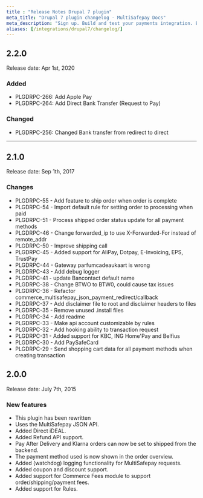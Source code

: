 ```yaml
---
title : "Release Notes Drupal 7 plugin"
meta_title: "Drupal 7 plugin changelog - MultiSafepay Docs"
meta_description: "Sign up. Build and test your payments integration. Explore our products and services. Use our API Reference, SDKs, and wrappers. Get support."
aliases: [/integrations/drupal7/changelog/]
---
```


## 2.2.0
Release date: Apr 1st, 2020

### Added
+ PLGDRPC-266: Add Apple Pay
+ PLGDRPC-264: Add Direct Bank Transfer (Request to Pay)

### Changed
+ PLGDRPC-256: Changed Bank transfer from redirect to direct

***

## 2.1.0
Release date: Sep 1th, 2017
### Changes
+ PLGDRPC-55 - Add feature to ship order when order is complete
+ PLGDRPC-54 - Import default rule for setting order to processing when paid
+ PLGDRPC-51 - Process shipped order status update for all payment methods
+ PLGDRPC-46 - Change forwarded_ip to use X-Forwarded-For instead of remote_addr
+ PLGDRPC-50 - Improve shipping call
+ PLGDRPC-45 - Added support for AliPay, Dotpay, E-Invoicing, EPS, TrustPay
+ PLGDRPC-44 - Gateway parfumcadeaukaart is wrong
+ PLGDRPC-43 - Add debug logger
+ PLGDRPC-41 - update Bancontact default name
+ PLGDRPC-38 - Change BTWO to BTW0, could cause tax issues
+ PLGDRPC-36 - Refactor commerce_multisafepay_json_payment_redirect/callback
+ PLGDRPC-37 - Add disclaimer file to root and disclaimer headers to files
+ PLGDRPC-35 - Remove unused .install files
+ PLGDRPC-34 - Add readme
+ PLGDRPC-33 - Make api account customizable by rules
+ PLGDRPC-32 - Add hooking ability to transaction request
+ PLGDRPC-31 - Added support for KBC, ING Home'Pay and Belfius
+ PLGDRPC-30 - Add PaySafeCard
+ PLGDRPC-29 - Send shopping cart data for all payment methods when creating transaction

## 2.0.0
Release date: July 7th, 2015
### New features
+ This plugin has been rewritten
+ Uses the MultiSafepay JSON API.
+ Added Direct iDEAL.
+ Added Refund API support.
+ Pay After Delivery and Klarna orders can now be set to shipped from the backend.
+ The payment method used is now shown in the order overview.
+ Added (watchdog) logging functionality for MultiSafepay requests.
+ Added coupon and discount support.
+ Added support for Commerce Fees module to support order/shipping/payment fees.
+ Added support for Rules.
